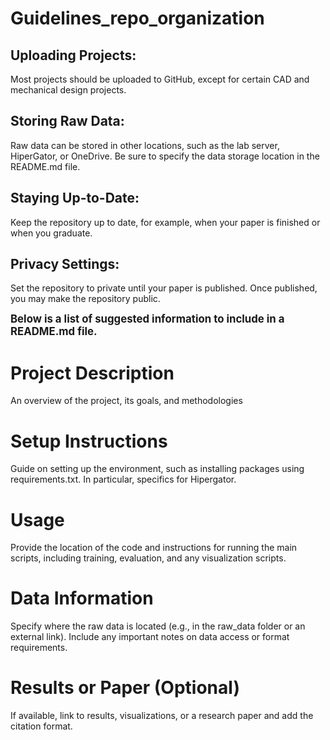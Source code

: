 # Guidelines_repo_organization
## Uploading Projects:
Most projects should be uploaded to GitHub, except for certain CAD and mechanical design projects.
## Storing Raw Data: 
Raw data can be stored in other locations, such as the lab server, HiperGator, or OneDrive. Be sure to specify the data storage location in the README.md file.
## Staying Up-to-Date: 
Keep the repository up to date, for example, when your paper is finished or when you graduate.
## Privacy Settings: 
Set the repository to private until your paper is published. Once published, you may make the repository public.



<big>**Below is a list of suggested information to include in a README.md file.**</big>
# Project Description
An overview of the project, its goals, and methodologies

# Setup Instructions
Guide on setting up the environment, such as installing packages using requirements.txt. In particular, specifics for Hipergator. 

# Usage
Provide the location of the code and instructions for running the main scripts, including training, evaluation, and any visualization scripts. 

# Data Information
Specify where the raw data is located (e.g., in the raw_data folder or an external link). Include any important notes on data access or format requirements. 

# Results or Paper (Optional)
If available, link to results, visualizations, or a research paper and add the citation format. 
